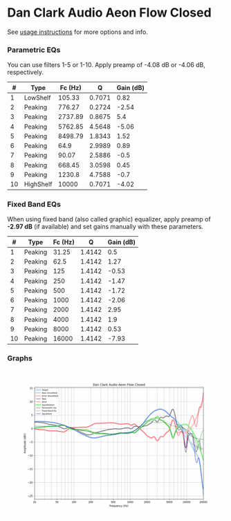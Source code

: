 # Dan Clark Audio Aeon Flow Closed
See [usage instructions](https://github.com/jaakkopasanen/AutoEq#usage) for more options and info.

### Parametric EQs
You can use filters 1-5 or 1-10. Apply preamp of -4.08 dB or -4.06 dB, respectively.

|   # | Type      |   Fc (Hz) |      Q |   Gain (dB) |
|-----|-----------|-----------|--------|-------------|
|   1 | LowShelf  |    105.33 | 0.7071 |        0.82 |
|   2 | Peaking   |    776.27 | 0.2724 |       -2.54 |
|   3 | Peaking   |   2737.89 | 0.8675 |        5.4  |
|   4 | Peaking   |   5762.85 | 4.5648 |       -5.06 |
|   5 | Peaking   |   8498.79 | 1.8343 |        1.52 |
|   6 | Peaking   |     64.9  | 2.9989 |        0.89 |
|   7 | Peaking   |     90.07 | 2.5886 |       -0.5  |
|   8 | Peaking   |    668.45 | 3.0598 |        0.45 |
|   9 | Peaking   |   1230.8  | 4.7588 |       -0.7  |
|  10 | HighShelf |  10000    | 0.7071 |       -4.02 |

### Fixed Band EQs
When using fixed band (also called graphic) equalizer, apply preamp of **-2.97 dB** (if available) and set gains manually with these parameters.

|   # | Type    |   Fc (Hz) |      Q |   Gain (dB) |
|-----|---------|-----------|--------|-------------|
|   1 | Peaking |     31.25 | 1.4142 |        0.5  |
|   2 | Peaking |     62.5  | 1.4142 |        1.27 |
|   3 | Peaking |    125    | 1.4142 |       -0.53 |
|   4 | Peaking |    250    | 1.4142 |       -1.47 |
|   5 | Peaking |    500    | 1.4142 |       -1.72 |
|   6 | Peaking |   1000    | 1.4142 |       -2.06 |
|   7 | Peaking |   2000    | 1.4142 |        2.95 |
|   8 | Peaking |   4000    | 1.4142 |        1.9  |
|   9 | Peaking |   8000    | 1.4142 |        0.53 |
|  10 | Peaking |  16000    | 1.4142 |       -7.93 |

### Graphs
![](./Dan%20Clark%20Audio%20Aeon%20Flow%20Closed.png)
